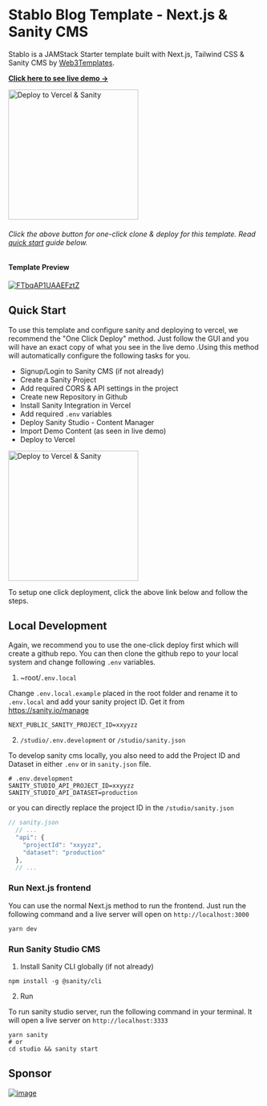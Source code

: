# Stablo Blog Template - Next.js & Sanity CMS

Stablo is a JAMStack Starter template built with Next.js, Tailwind CSS & Sanity CMS by [Web3Templates](https://web3templates.com/).

**[Click here to see live demo →](https://stablo-template.vercel.app/)**

<a href="https://www.sanity.io/create?template=web3templates%2Fstablo">
<img width="259" alt="Deploy to Vercel & Sanity" src="https://user-images.githubusercontent.com/1884712/169833532-1007b9aa-1456-4386-9526-7b5b46b094ed.png">
</a> 

###### Click the above button for one-click clone & deploy for this template. Read [quick start](#quick-start) guide below. 

#### Template Preview

[![FTbqAP1UAAEFztZ](https://user-images.githubusercontent.com/1884712/169838344-e32b7426-621a-45a4-aba8-afedf3377e1f.jpeg)](https://stablo-template.vercel.app/)

## Quick Start

To use this template and configure sanity and deploying to vercel, we recommend the "One Click Deploy" method.  Just follow the GUI and you will have an exact copy of what you see in the live demo .Using this method will automatically configure the following tasks for you.

- Signup/Login to Sanity CMS (if not already)
- Create a Sanity Project
- Add required CORS & API settings in the project
- Create new Repository in Github
- Install Sanity Integration in Vercel
- Add required `.env` variables
- Deploy Sanity Studio - Content Manager
- Import Demo Content (as seen in live demo)
- Deploy to Vercel
 

<a href="https://www.sanity.io/create?template=web3templates%2Fstablo">
<img width="259" alt="Deploy to Vercel & Sanity" src="https://user-images.githubusercontent.com/1884712/169833532-1007b9aa-1456-4386-9526-7b5b46b094ed.png">
</a>


To setup one click deployment, click the above link below and follow the steps. 

## Local Development

Again, we recommend you to use the one-click deploy first which will create a github repo. You can then clone the github repo to your local system and change following `.env` variables. 

1. ~root/`.env.local`

Change `.env.local.example` placed in the root folder and rename it to `.env.local` and add your sanity project ID. Get it from https://sanity.io/manage

```
NEXT_PUBLIC_SANITY_PROJECT_ID=xxyyzz
```

2. `/studio/.env.development` or `/studio/sanity.json`

To develop sanity cms locally, you also need to add the Project ID and Dataset in either `.env` or in `sanity.json` file.

```
# .env.development
SANITY_STUDIO_API_PROJECT_ID=xxyyzz
SANITY_STUDIO_API_DATASET=production

```
or you can directly replace the project ID in the `/studio/sanity.json`

```js
// sanity.json
  // ...
  "api": {
    "projectId": "xxyyzz",
    "dataset": "production"
  },
  // ...
```


### Run Next.js frontend

You can use the normal Next.js method to run the frontend. Just run the following command and a live server will open on `http://localhost:3000`

```
yarn dev
```


### Run Sanity Studio CMS

1. Install Sanity CLI globally (if not already)

```
npm install -g @sanity/cli
```

2. Run 

To run sanity studio server, run the following command in your terminal.  It will open a live server on `http://localhost:3333`

```
yarn sanity
# or
cd studio && sanity start
```

## Sponsor

<a href="https://vercel.com/?utm_source=web3templates&amp;utm_campaign=oss" rel="nofollow"><img src="https://camo.githubusercontent.com/37b009b52b3a9af7886f52e75cd76d1b32fef331ab1dc2108089c0ced0b7635f/68747470733a2f2f7777772e6461746f636d732d6173736574732e636f6d2f33313034392f313631383938333239372d706f77657265642d62792d76657263656c2e737667" alt="image" style="max-width: 70%;"></a>
